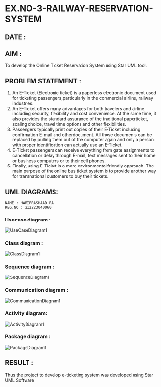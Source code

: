 # EX.NO-3-RAILWAY-RESERVATION-SYSTEM
## DATE :

## AIM :
 To develop the Online Ticket Reservation System using Star UML tool.
 
## PROBLEM STATEMENT :
1. An E-Ticket (Electronic ticket) is a paperless electronic document used for ticketing passengers,particularly in the commercial airline, railway industries.
2. An E-Ticket offers many advantages for both travelers and airline including security, flexibility and cost convenience. At the same time, it also provides the standard assurance of the traditional paperticket, scaling choice, travel time options and other flexibilities.
3. Passengers typically print out copies of their E-Ticket including confirmation E-mail and otherdocument. All those documents can be replaced by pulling them out of the computer again and only a person with proper identification can actually use an E-Ticket.
4. E-Ticket passengers can receive everything from gate assignments to cancellation or delay through E-mail, text messages sent to their home or business computers or to their cell phones.
5. Finally, using E-Ticket is a more environmental friendly approach. The main purpose of the online bus ticket system is to provide another way for transnational customers to buy their tickets.

## UML DIAGRAMS:
```
NAME : HARIPRASHAAD RA
REG.NO : 212223040060
```
### Usecase diagram :
![UseCaseDiagram1](https://github.com/user-attachments/assets/87e889dc-fad7-4897-926c-860a7cdafc78)

### Class diagram :
![ClassDiagram1](https://github.com/user-attachments/assets/98255e37-0329-4401-aad5-13dc68c857d9)

### Sequence diagram :
![SequenceDiagram1](https://github.com/user-attachments/assets/ba6667d5-7c5d-49cf-aef6-1e74d77360c0)

### Communication diagram :
![CommunicationDiagram1](https://github.com/user-attachments/assets/d9cce467-167b-41c4-9e7e-f87ac8ffca62)

### Activity diagram: 
![ActivityDiagram1](https://github.com/user-attachments/assets/feeb5cb2-9371-4961-b8e9-652c61675152)

### Package diagram :
![PackageDiagram1](https://github.com/user-attachments/assets/75efc85b-9417-482d-a5c5-5485eecd3a4f)


## RESULT :
 Thus the project to develop e-ticketing system was developed using Star UML Software
